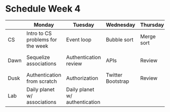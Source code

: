 # Schedule Week 4

|      | Monday | Tuesday | Wednesday | Thursday | Friday |
|------|------|-------|--------|---------|-------|
| CS   | Intro to CS problems for the week | Event loop | Bubble sort | Merge sort | Quick sort  |
| Dawn | Sequelize associations | Authentication review | APIs | Review | Wireframing & Trello, project intro |
| Dusk | Authentication from scratch | Authorization | Twitter Bootstrap | Review | Project start |
| Lab  | Daily planet w/ associations | Daily planet w/ authentication |  |  |  |

